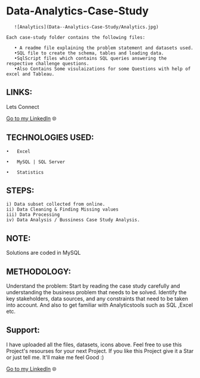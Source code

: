 # Data-Analytics-Case-Study
    

       ![Analytics](Data--Analytics-Case-Study/Analytics.jpg)  
 
    Each case-study folder contains the following files:

       • A readme file explaining the problem statement and datasets used.
       •SQL file to create the schema, tables and loading data.
       •SqlScript files which contains SQL queries answering the respective challenge questions.
       •Also Contains Some visulaizations for some Questions with help of excel and Tableau.
     
                    

## LINKS: 

Lets Connect

[Go to my LinkedIn](https://www.linkedin.com/in/nitesh-gautam-2a7a87209/) 🌐
 


## TECHNOLOGIES USED:

    •	Excel

    •	MySQL | SQL Server

    •	Statistics
    
   ## STEPS:

    i) Data subset collected from online.
    ii) Data Cleaning & Finding Missing values
    iii) Data Processing 
    iv) Data Analysis / Bussiness Case Study Analysis.

    

## NOTE:   
   Solutions are coded in MySQL

     


## METHODOLOGY:
 
Understand the problem: Start by reading the case study carefully and understanding the business problem that needs to be solved. Identify the key stakeholders, data sources, and any constraints that need to be taken into account. And also to get familiar with Analyticstools such as SQL ,Excel etc.


 ## Support:

I have uploaded all the files, datasets, icons above. Feel free to use this Project's resourses for your next Project. If you like this Project give it a Star or just tell me. It'll make me feel Good :)

[Go to my LinkedIn](https://www.linkedin.com/in/nitesh-gautam-2a7a87209/) 🌐
    